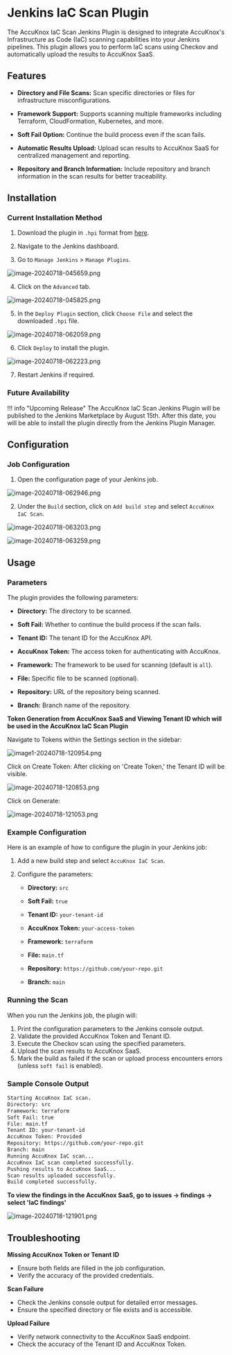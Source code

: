 # Jenkins IaC Scan Plugin

The AccuKnox IaC Scan Jenkins Plugin is designed to integrate AccuKnox's Infrastructure as Code (IaC) scanning capabilities into your Jenkins pipelines. This plugin allows you to perform IaC scans using Checkov and automatically upload the results to AccuKnox SaaS.

## Features

- **Directory and File Scans:** Scan specific directories or files for infrastructure misconfigurations.

- **Framework Support:** Supports scanning multiple frameworks including Terraform, CloudFormation, Kubernetes, and more.

- **Soft Fail Option:** Continue the build process even if the scan fails.

- **Automatic Results Upload:** Upload scan results to AccuKnox SaaS for centralized management and reporting.

- **Repository and Branch Information:** Include repository and branch information in the scan results for better traceability.

## Installation

### Current Installation Method

1. Download the plugin in `.hpi` format from [here](https://drive.google.com/file/d/1C6v8dovJ2wg83ULvs1_YGhWtX3VpeV1n/view?usp=sharing "https://drive.google.com/file/d/1C6v8dovJ2wg83ULvs1_YGhWtX3VpeV1n/view?usp=sharing").

2. Navigate to the Jenkins dashboard.

3. Go to `Manage Jenkins` > `Manage Plugins`.

![image-20240718-045659.png](images/jenkins-iac/image-1.png)

4. Click on the `Advanced` tab.

![image-20240718-045825.png](images/jenkins-iac/image-2.png)

5. In the `Deploy Plugin` section, click `Choose File` and select the downloaded `.hpi` file.

![image-20240718-062059.png](images/jenkins-iac/image-3.png)

6. Click `Deploy` to install the plugin.

![image-20240718-062223.png](images/jenkins-iac/image-4.png)

7. Restart Jenkins if required.

### Future Availability

!!! info "Upcoming Release"
    The AccuKnox IaC Scan Jenkins Plugin will be published to the Jenkins Marketplace by August 15th. After this date, you will be able to install the plugin directly from the Jenkins Plugin Manager.

## Configuration

### Job Configuration

1. Open the configuration page of your Jenkins job.

![image-20240718-062946.png](images/jenkins-iac/image-5.png)

2. Under the `Build` section, click on `Add build step` and select `AccuKnox IaC Scan`.

![image-20240718-063203.png](images/jenkins-iac/image-6.png)

![image-20240718-063259.png](images/jenkins-iac/image-7.png)

## Usage

### Parameters

The plugin provides the following parameters:

- **Directory:** The directory to be scanned.

- **Soft Fail:** Whether to continue the build process if the scan fails.

- **Tenant ID:** The tenant ID for the AccuKnox API.

- **AccuKnox Token:** The access token for authenticating with AccuKnox.

- **Framework:** The framework to be used for scanning (default is `all`).

- **File:** Specific file to be scanned (optional).

- **Repository:** URL of the repository being scanned.

- **Branch:** Branch name of the repository.

**Token Generation from AccuKnox SaaS and Viewing Tenant ID which will be used in the AccuKnox IaC Scan Plugin**

Navigate to Tokens within the Settings section in the sidebar:

![image1-20240718-120954.png](images/jenkins-iac/image-8.png)

Click on Create Token: After clicking on 'Create Token,' the Tenant ID will be visible.

![image-20240718-120853.png](images/jenkins-iac/image-9.png)

Click on Generate:

![image-20240718-121053.png](images/jenkins-iac/image-10.png)

### Example Configuration

Here is an example of how to configure the plugin in your Jenkins job:

1. Add a new build step and select `AccuKnox IaC Scan`.

2. Configure the parameters:
    - **Directory:** `src`

    - **Soft Fail:** `true`

    - **Tenant ID:** `your-tenant-id`

    - **AccuKnox Token:** `your-access-token`

    - **Framework:** `terraform`

    - **File:** `main.tf`

    - **Repository:** `https://github.com/your-repo.git`

    - **Branch:** `main`

### Running the Scan

When you run the Jenkins job, the plugin will:

1. Print the configuration parameters to the Jenkins console output.
2. Validate the provided AccuKnox Token and Tenant ID.
3. Execute the Checkov scan using the specified parameters.
4. Upload the scan results to AccuKnox SaaS.
5. Mark the build as failed if the scan or upload process encounters errors (unless `soft fail` is enabled).

### Sample Console Output

```sh
Starting AccuKnox IaC scan.
Directory: src
Framework: terraform
Soft Fail: true
File: main.tf
Tenant ID: your-tenant-id
AccuKnox Token: Provided
Repository: https://github.com/your-repo.git
Branch: main
Running AccuKnox IaC scan...
AccuKnox IaC scan completed successfully.
Pushing results to AccuKnox SaaS...
Scan results uploaded successfully.
Build completed successfully.
```

**To view the findings in the AccuKnox SaaS, go to issues → findings → select 'IaC findings'**

![image-20240718-121901.png](images/jenkins-iac/image-11.png)

## Troubleshooting

**Missing AccuKnox Token or Tenant ID**

- Ensure both fields are filled in the job configuration.
- Verify the accuracy of the provided credentials.

**Scan Failure**

- Check the Jenkins console output for detailed error messages.
- Ensure the specified directory or file exists and is accessible.

**Upload Failure**

- Verify network connectivity to the AccuKnox SaaS endpoint.
- Check the accuracy of the Tenant ID and AccuKnox Token.
